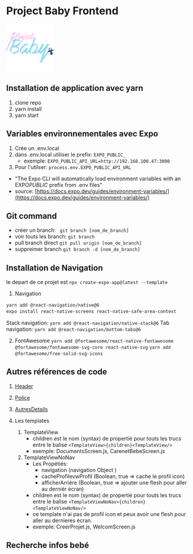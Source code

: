 # Project Baby Frontend

![Project Baby Logo](/assets/images/logo128.png)

## Installation de application avec yarn

1. clone repo
2. yarn install
3. yarn start

## Variables environnementales avec Expo

1. Crée un .env.local
2. dans .env.local utiliser le prefix: `EXPO_PUBLIC_`
   - exemple: `EXPO_PUBLIC_API_URL=http://192.168.100.47:3000`
3. Pour l'utilser: `process.env.EXPO_PUBLIC_API_URL`

- "The Expo CLI will automatically load environment variables with an EXPO*PUBLIC* prefix from .env files"
- source: [https://docs.expo.dev/guides/environment-variables/](https://docs.expo.dev/guides/environment-variables/)

## Git command

- créer un branch: ` git branch [nom_de_branch]`
- voir touts les branch: `git branch`
- pull branch direct `git pull origin [nom_de_branch]`
- suppreimer branch `git branch -d [nom_de_branch]`

## Installation de Navigation

le depart de ce projet est `npx create-expo-app@latest --template`

1. Navigation

```bash
yarn add @react-navigation/native@6
expo install react-native-screens react-native-safe-area-context
```

Stack navigation:
`yarn add @react-navigation/native-stack@6`
Tab navigation:
`yarn add @react-navigation/bottom-tabs@6`

2. FontAwesome
   `yarn add @fortawesome/react-native-fontawesome @fortawesome/fontawesome-svg-core react-native-svg`
   `yarn add @fortawesome/free-solid-svg-icons`

## Autres références de code

1. [Header](./docs/Header.md)
2. [Police](./docs/Police.md)
3. [AutresDetails](./docs/AutresDetails.md)

4. Les templates
   1. TemplateView
      - children est le nom (syntax) de propertié pour touts les trucs entre le balise `<TemplateView>{children}<TemplateView/>`
      - exemple: DocumentsScreen.js, CarenetBebeScreen.js
   2. TemplateViewNoNav
      - Les Propétiés:
        - navigation (navigation Object )
        - cacheProfilevwProfil (Boolean, true => cache le profil icon)
        - afficherArriére (Boolean, true => ajouter une flesh pour aller au derniér écran)
      - children est le nom (syntax) de propertié pour touts les trucs entre le balise `<TemplateViewNoNav>{children}<TemplateViewNoNav/>`
      - ce template n'ai pas de profil icon et peux avoir une flesh pour aller au dernieres écran.
      - exemple: CreerProjet.js, WelcomScreen.js

## Recherche infos bebé
